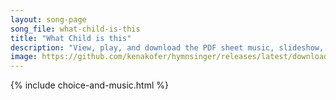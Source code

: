 ```yaml
---
layout: song-page
song_file: what-child-is-this
title: "What Child is this"
description: "View, play, and download the PDF sheet music, slideshow, and audio. Lyrics: What Child is this, who, laid to rest, on Mary's lap is sleeping, whom angels greet with anthems sweet, while shepherds watch are keeping? This, this ... english christian 4part winter"
image: https://github.com/kenakofer/hymnsinger/releases/latest/download/what-child-is-this-trad.png
---
```


{% include choice-and-music.html %}